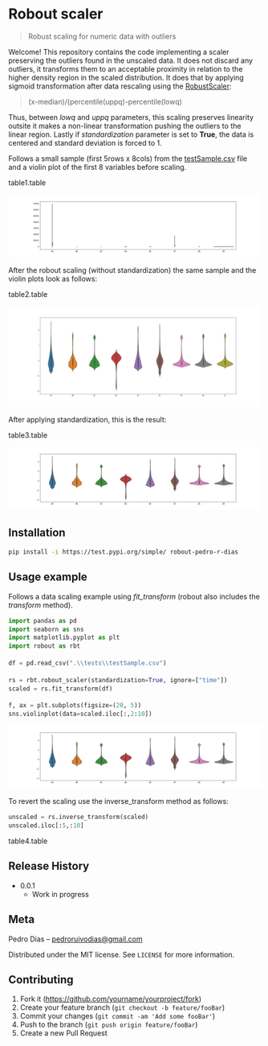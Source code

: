 # Robout scaler

> Robust scaling for numeric data with outliers

Welcome! This repository contains the code implementing a scaler preserving the outliers 
found in the unscaled data. It does not discard any outliers, it transforms them to an 
acceptable proximity in relation to the higher density region in the scaled distribution. 
It does that by applying sigmoid transformation after data rescaling using the [RobustScaler](https://scikit-learn.org/stable/modules/generated/sklearn.preprocessing.RobustScaler.html): 
>(x-median)/(percentile(uppq)-percentile(lowq)
 
Thus, between *lowq* and *uppq* parameters, this scaling preserves linearity outsite it 
makes a non-linear transformation pushing the outliers to the linear region. Lastly if 
*standardization* parameter is set to **True**, the data is centered and standard deviation is 
forced to 1.

Follows a small sample (first 5rows x 8cols) from the [testSample.csv](./tests/testSample.csv) file and a 
violin plot of the first 8 variables before scaling.

table1.table

![Violin plots of scaled test data](./resources/fig1.png)


After the robout scaling (without standardization) the same sample and the violin plots look as follows:

table2.table

![Violin plots of scaled test data](./resources/fig2.png)

After applying standardization, this is the result:

table3.table

![Violin plots of scaled and standardized test data](./resources/fig3.png)


## Installation

```sh
pip install -i https://test.pypi.org/simple/ robout-pedro-r-dias
```

## Usage example

Follows a data scaling example using *fit_transform* (robout also includes the *transform* method). 

```python
import pandas as pd
import seaborn as sns
import matplotlib.pyplot as plt
import robout as rbt

df = pd.read_csv(".\\tests\\testSample.csv")

rs = rbt.robout_scaler(standardization=True, ignore=["time"])
scaled = rs.fit_transform(df)

f, ax = plt.subplots(figsize=(20, 5))
sns.violinplot(data=scaled.iloc[:,2:10])
```

![Violin plots of scaled and standardized test data](./resources/fig3.png)

To revert the scaling use the inverse_transform method as follows:

```python
unscaled = rs.inverse_transform(scaled)
unscaled.iloc[:5,:10]
```

table4.table


## Release History

* 0.0.1
    * Work in progress

## Meta

Pedro Dias – pedroruivodias@gmail.com

Distributed under the MIT license. See ``LICENSE`` for more information.


## Contributing

1. Fork it (<https://github.com/yourname/yourproject/fork>)
2. Create your feature branch (`git checkout -b feature/fooBar`)
3. Commit your changes (`git commit -am 'Add some fooBar'`)
4. Push to the branch (`git push origin feature/fooBar`)
5. Create a new Pull Request
